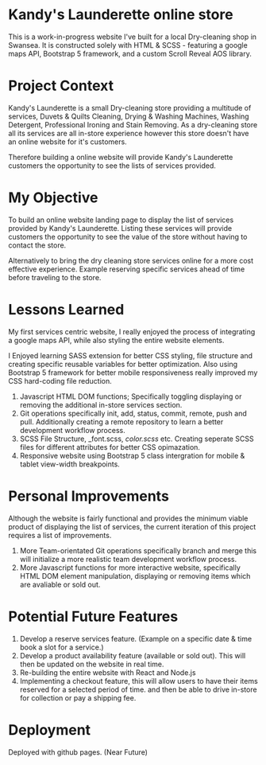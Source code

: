 # Kandy's Launderette online store
This is a work-in-progress website I've built for a local Dry-cleaning shop in Swansea. It is constructed solely with HTML & SCSS - featuring a google maps API, Bootstrap 5 framework, and a custom Scroll Reveal AOS library.

# Project Context
Kandy's Launderette is a small Dry-cleaning store providing a multitude of services, Duvets & Quilts Cleaning, Drying & Washing Machines, Washing Detergent, Professional Ironing and Stain Removing. As a dry-cleaning store all its services are all in-store experience however this store doesn't have an online website for it's customers.

Therefore building a online website will provide Kandy's Launderette customers the opportunity to see the lists of services provided.

# My Objective
To build an online website landing page to display the list of services provided by Kandy's Launderette. Listing these services will provide customers the opportunity to see the value of the store without having to contact the store.

Alternatively to bring the dry cleaning store services online for a more cost effective experience. Example reserving specific services ahead of time before traveling to the store.   

# Lessons Learned
My first services centric website, I really enjoyed the process of integrating a google maps API, while also styling the entire website elements.

I Enjoyed learning SASS extension for better CSS styling, file structure and creating specific reusable variables for better optimization. Also using Bootstrap 5 framework for better mobile responsiveness really improved my CSS hard-coding file reduction.

1. Javascript HTML DOM functions; Specifically toggling displaying or removing the additional in-store services section. 
2. Git operations specifically init, add, status, commit, remote, push and pull. Additionally creating a remote repository to learn a better development workflow process.
3. SCSS File Structure, _font.scss, _color.scss_ etc. Creating seperate SCSS files for different attributes for better CSS opimazation.
4. Responsive website using Bootstrap 5 class intergration for mobile & tablet view-width breakpoints. 

# Personal Improvements
Although the website is fairly functional and provides the minimum viable product of displaying the list of services, the current iteration of this project requires a list of improvements.

1. More Team-orientated Git operations specifically branch and merge this will initialize a more realistic team development workflow process.
2. More Javascript functions for more interactive website, specifically HTML DOM element manipulation, displaying or removing items which are avaliable or sold out.

# Potential Future Features
1. Develop a reserve services feature. (Example on a specific date & time book a slot for a service.)
2. Develop a product availability feature (available or sold out). This will then be updated on the website in real time.
3. Re-building the entire website with React and Node.js
4. Implementing a checkout feature, this will allow users to have their items reserved for a selected period of time. and then be able to drive in-store for collection or pay a shipping fee.

# Deployment

Deployed with github pages. (Near Future)
